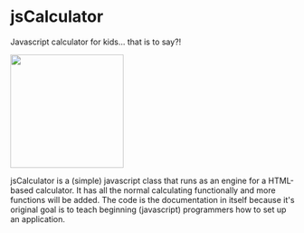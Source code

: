 # jsCalculator
Javascript calculator for kids... that is to say?!

<img src="https:/raw.githubusercontent.com/petervdpas/jsCalculator/master/jsCalculator.png" width="200px" />

jsCalculator is a (simple) javascript class that runs as an engine for a HTML-based calculator. It has all the normal calculating functionally and more functions will be added. The code is the documentation in itself because it's original goal is to teach beginning (javascript) programmers how to set up an application.
